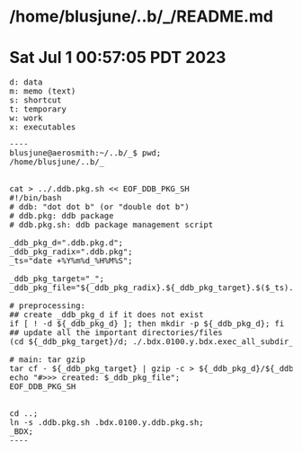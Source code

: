 # /home/blusjune/..b/_/README.md
# Sat Jul  1 00:57:05 PDT 2023

<pre>
d: data
m: memo (text)
s: shortcut
t: temporary
w: work
x: executables
</pre>

<pre>
----
blusjune@aerosmith:~/..b/_$ pwd;
/home/blusjune/..b/_


cat > ../.ddb.pkg.sh << EOF_DDB_PKG_SH
#!/bin/bash
# ddb: "dot dot b" (or "double dot b")
# ddb.pkg: ddb package
# ddb.pkg.sh: ddb package management script

_ddb_pkg_d=".ddb.pkg.d";
_ddb_pkg_radix=".ddb.pkg";
_ts="date +%Y%m%d_%H%M%S";

_ddb_pkg_target="_";
_ddb_pkg_file="${_ddb_pkg_radix}.${_ddb_pkg_target}.$($_ts).tar.gz";

# preprocessing:
## create _ddb_pkg_d if it does not exist
if [ ! -d ${_ddb_pkg_d} ]; then mkdir -p ${_ddb_pkg_d}; fi
## update all the important directories/files
(cd ${_ddb_pkg_target}/d; ./.bdx.0100.y.bdx.exec_all_subdir_bdx_files.sh;)

# main: tar gzip
tar cf - ${_ddb_pkg_target} | gzip -c > ${_ddb_pkg_d}/${_ddb_pkg_file};
echo "#>>> created: $_ddb_pkg_file";
EOF_DDB_PKG_SH


cd ..;
ln -s .ddb.pkg.sh .bdx.0100.y.ddb.pkg.sh;
_BDX;
----
</pre>
